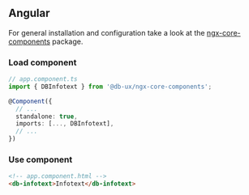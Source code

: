 ## Angular

For general installation and configuration take a look at the [ngx-core-components](https://www.npmjs.com/package/@db-ux/ngx-core-components) package.

### Load component

```ts app.component.ts
// app.component.ts
import { DBInfotext } from '@db-ux/ngx-core-components';

@Component({
  // ...
  standalone: true,
  imports: [..., DBInfotext],
  // ...
})
```

### Use component

```html app.component.html
<!-- app.component.html -->
<db-infotext>Infotext</db-infotext>
```
